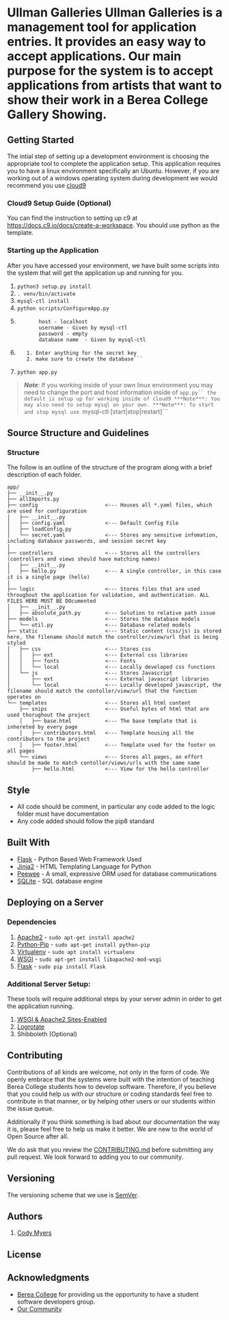 # Ullman Galleries Ullman Galleries is a management tool for application entries. It provides an easy way to accept applications. Our main purpose for the system is to accept applications from artists that want to show their work in a Berea College Gallery Showing.
  

## Getting Started
The intial step of setting up a development environment is choosing the appropriate tool to complete the application setup.
This application requires you to have a linux environment specifically an Ubuntu.
However, if you are working out of a windows operating system during development we would recommend you use [cloud9](https://c9.io/)

### Cloud9 Setup Guide (Optional)
You can find the instruction to setting up c9 at https://docs.c9.io/docs/create-a-workspace. You should use python as the template.

### Starting up the Application

After you have accessed your environment, we have built some scripts into the system that will get the application up and running for you. 

1. ```python3 setup.py install```
2. ```. venv/bin/activate```
3. ``` mysql-ctl install ```
4. ``` python scripts/ConfigureApp.py ``` 
4. ``` Use:
          host - localhost
          username - Given by mysql-ctl
          password - empty
          database name  - Given by mysql-ctl
   ```
5. ```Follow the prompts:
      1. Enter anything for the secret key
      2. make sure to create the database```
6. ```python app.py```

>***Note***: If you working inside of your own linux environment you may need to change the port and host information inside of ```app.py`` the default is setup up for working inside of cloud9
>***Note***: You may also need to setup mysql on your own.
>***Note***: To start and stop mysql use ```mysql-ctl [start|stop|restart]```


## Source Structure and Guidelines
### Structure
The follow is an outline of the structure of the program along with a brief 
description of each folder.


```
app/
├── __init__.py 
├── allImports.py
├── config                      <--- Houses all *.yaml files, which are used for configuration
│   ├── __init__.py
│   ├── config.yaml             <--- Default Config File
│   ├── loadConfig.py           
│   └── secret.yaml             <--- Stores any sensitive infomation, including database passwords, and session secret key
│
├── controllers                 <--- Stores all the controllers (controllers and views should have matching names)
│   ├── __init__.py
│   ├── hello.py                <--- A single controller, in this case it is a single page (hello)
│
├── logic                       <--- Stores files that are used throughout the application for validation, and authentication. ALL FILES HERE MUST BE DOcumented  
│   ├── __init__.py
│   ├── absolute_path.py        <--- Solution to relative path issue
├── models                      <--- Stores the database models
│   └── util.py                 <--- Database related models
├── static                      <--- Static content (css/js) is stored here, the filename should match the controller/view/url that is being styled
│   ├── css                     <--- Stores css
│   │   ├── ext                 <--- External css libraries
│   │   ├── fonts               <--- Fonts
│   │   └── local               <--- Locally developed css functions
│   └── js                      <--- Stores Javascript
│       ├── ext                 <--- External javascript libraries
│       └── local               <--- Locally developed javascript, the filename should match the contoller/view/url that the function operates on
└── templates                   <--- Stores all html content
    ├── snips                   <--- Useful bytes of html that are used thorughout the project
    │   ├── base.html           <--- The base template that is inhereted by every page
    │   ├── contributors.html   <--- Template housing all the contributors to the project
    │   ├── footer.html         <--- Template used for the footer on all pages
    └── views                   <--- Stores all pages, an effort should be made to match contoller/views/urls with the same name
        ├── hello.html          <--- View for the hello controller
```

## Style
- All code should be comment, in particular any code added to the logic folder must have documentation
- Any code added should follow the pip8 standard

## Built With

* [Flask](http://flask.pocoo.org/docs/0.11/)  - Python Based Web Framework Used
* [Jinja2](http://jinja.pocoo.org/docs/dev/) - HTML Templating Language for Python
* [Peewee](http://docs.peewee-orm.com/en/latest/index.html) - A small, expressive ORM used for database communications
* [SQLite](https://sqlite.org/) - SQL database engine

## Deploying on a Server
### Dependencies
1. [Apache2](https://help.ubuntu.com/lts/serverguide/httpd.html) - `sudo apt-get install apache2`
2. [Python-Pip](https://pip.pypa.io/en/stable/) - `sudo apt-get install python-pip`
3. [Virtualenv](https://virtualenv.pypa.io/en/stable) - `sudo apt install virtualenv`
4. [WSGI](http://flask.pocoo.org/docs/0.11/deploying/mod_wsgi/) - `sudo apt-get install libapache2-mod-wsgi`
5. [Flask](http://flask.pocoo.org/docs/0.11/) - `sudo pip install Flask`

### Additional Server Setup:
These tools will require additional steps by your server admin in order to get the application running. 

1. [WSGI & Apache2 Sites-Enabled](http://flask.pocoo.org/docs/0.12/deploying/mod_wsgi/#installing-mod-wsgi)
2. [Logrotate](https://docs.google.com/document/d/1xtV__kmA8p0uTg_4TtbzYYLtqX5eZGckotQSmAvuCVA/edit?usp=sharing)
3. Shibboleth (Optional)

## Contributing
Contributions of all kinds are welcome, not only in the form of code. We openly
embrace that the systems were built with the intention of teaching Berea College 
students how to develop software. Therefore, if you believe that you could help 
us with our structure or coding standards feel free to contribute in that manner,
or by helping other users or our students within the issue queue. 

Additionally if you think something is bad about our documentation the way it is,
please feel free to help us make it better. We are new to the world of Open Source
after all. 

We do ask that you review the [CONTRIBUTING.md](CONTRIBUTING.md) before submitting
any pull request. We look forward to adding you to our community.

## Versioning
The versioning scheme that we use is [SemVer](http://semver.org/).

## Authors
1. [Cody Myers](http://github.com/myersCody)


## License

## Acknowledgments
* [Berea College](https://www.berea.edu/) for providing us the opportunity to have a student software developers group.
* [Our Community](CONTRIBUTORS.md) 

